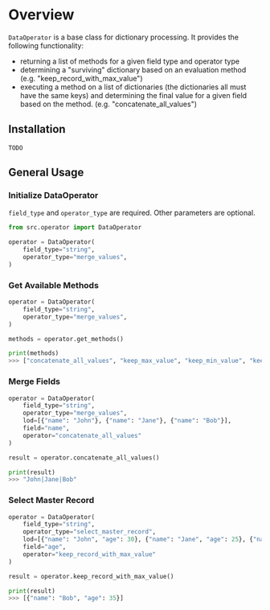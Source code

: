 # Overview

`DataOperator` is a base class for dictionary processing. It provides the following functionality:

- returning a list of methods for a given field type and operator type
- determining a "surviving" dictionary based on an evaluation method (e.g. "keep_record_with_max_value")
- executing a method on a list of dictionaries (the dictionaries all must have the same keys) and determining the final value for a given field based on the method. (e.g. "concatenate_all_values")

## Installation

``` TODO ```

## General Usage

### Initialize DataOperator

`field_type` and `operator_type` are required. Other parameters are optional.

```python
from src.operator import DataOperator

operator = DataOperator(
    field_type="string", 
    operator_type="merge_values", 
)
```

### Get Available Methods

```python
operator = DataOperator(
    field_type="string", 
    operator_type="merge_values", 
)

methods = operator.get_methods()

print(methods)
>>> ["concatenate_all_values", "keep_max_value", "keep_min_value", "keep_recent_value", "keep_oldest_value", "keep_corporate_domains", "preserve_priority"]
```

### Merge Fields

```python
operator = DataOperator(
    field_type="string", 
    operator_type="merge_values", 
    lod=[{"name": "John"}, {"name": "Jane"}, {"name": "Bob"}], 
    field="name", 
    operator="concatenate_all_values"
)

result = operator.concatenate_all_values()

print(result)
>>> "John|Jane|Bob"
```

### Select Master Record

```python
operator = DataOperator(
    field_type="string", 
    operator_type="select_master_record", 
    lod=[{"name": "John", "age": 30}, {"name": "Jane", "age": 25}, {"name": "Bob", "age": 35}], 
    field="age", 
    operator="keep_record_with_max_value"
)

result = operator.keep_record_with_max_value()

print(result)
>>> [{"name": "Bob", "age": 35}]
